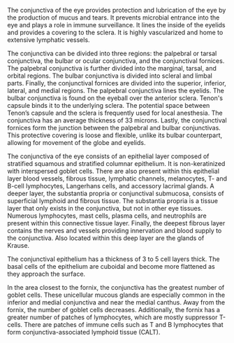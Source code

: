 The conjunctiva of the eye provides protection and lubrication of the eye by the production of mucus and tears. It prevents microbial entrance into the eye and plays a role in immune surveillance. It lines the inside of the eyelids and provides a covering to the sclera. It is highly vascularized and home to extensive lymphatic vessels.

The conjunctiva can be divided into three regions: the palpebral or tarsal conjunctiva, the bulbar or ocular conjunctiva, and the conjunctival fornices. The palpebral conjunctiva is further divided into the marginal, tarsal, and orbital regions. The bulbar conjunctiva is divided into scleral and limbal parts. Finally, the conjunctival fornices are divided into the superior, inferior, lateral, and medial regions. The palpebral conjunctiva lines the eyelids. The bulbar conjunctiva is found on the eyeball over the anterior sclera. Tenon's capsule binds it to the underlying sclera. The potential space between Tenon’s capsule and the sclera is frequently used for local anesthesia. The conjunctiva has an average thickness of 33 microns. Lastly, the conjunctival fornices form the junction between the palpebral and bulbar conjunctivas. This protective covering is loose and flexible, unlike its bulbar counterpart, allowing for movement of the globe and eyelids.

The conjunctiva of the eye consists of an epithelial layer composed of stratified squamous and stratified columnar epithelium. It is non-keratinized with interspersed goblet cells. There are also present within this epithelial layer blood vessels, fibrous tissue, lymphatic channels, melanocytes, T- and B-cell lymphocytes, Langerhans cells, and accessory lacrimal glands. A deeper layer, the substantia propria or conjunctival submucosa, consists of superficial lymphoid and fibrous tissue. The substantia propria is a tissue layer that only exists in the conjunctiva, but not in other eye tissues. Numerous lymphocytes, mast cells, plasma cells, and neutrophils are present within this connective tissue layer. Finally, the deepest fibrous layer contains the nerves and vessels providing innervation and blood supply to the conjunctiva. Also located within this deep layer are the glands of Krause.

The conjunctival epithelium has a thickness of 3 to 5 cell layers thick. The basal cells of the epithelium are cuboidal and become more flattened as they approach the surface.

In the area closest to the fornix, the conjunctiva has the greatest number of goblet cells. These unicellular mucous glands are especially common in the inferior and medial conjunctiva and near the medial canthus. Away from the fornix, the number of goblet cells decreases. Additionally, the fornix has a greater number of patches of lymphocytes, which are mostly suppressor T-cells. There are patches of immune cells such as T and B lymphocytes that form conjunctiva-associated lymphoid tissue (CALT).